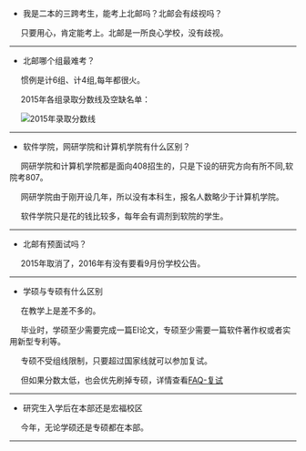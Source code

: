 * 我是二本的三跨考生，能考上北邮吗？北邮会有歧视吗？

&nbsp;&nbsp;&nbsp;&nbsp;&nbsp;只要用心，肯定能考上。北邮是一所良心学校，没有歧视。

------

* 北邮哪个组最难考？

&nbsp;&nbsp;&nbsp;&nbsp;&nbsp;惯例是计6组、计4组,每年都很火。

&nbsp;&nbsp;&nbsp;&nbsp;&nbsp;2015年各组录取分数线及空缺名单：

&nbsp;&nbsp;&nbsp;&nbsp;&nbsp;![2015年录取分数线](https://github.com/BUPT-CS/IGE/blob/master/asset/cutoff%20mark.png)

------

* 软件学院，网研学院和计算机学院有什么区别？

&nbsp;&nbsp;&nbsp;&nbsp;&nbsp;网研学院和计算机学院都是面向408招生的，只是下设的研究方向有所不同,软院考807。

&nbsp;&nbsp;&nbsp;&nbsp;&nbsp;网研学院由于刚开设几年，所以没有本科生，报名人数略少于计算机学院。

&nbsp;&nbsp;&nbsp;&nbsp;&nbsp;软件学院只是花的钱比较多，每年会有调剂到软院的学生。

------

* 北邮有预面试吗？

&nbsp;&nbsp;&nbsp;&nbsp;&nbsp;2015年取消了，2016年有没有要看9月份学校公告。

------

* 学硕与专硕有什么区别

&nbsp;&nbsp;&nbsp;&nbsp;&nbsp;在教学上是差不多的。

&nbsp;&nbsp;&nbsp;&nbsp;&nbsp;毕业时，学硕至少需要完成一篇EI论文，专硕至少需要一篇软件著作权或者实用新型专利等。

&nbsp;&nbsp;&nbsp;&nbsp;&nbsp;专硕不受组线限制，只要超过国家线就可以参加复试。

&nbsp;&nbsp;&nbsp;&nbsp;&nbsp;但如果分数太低，也会优先刷掉专硕，详情查看[FAQ-复试](常见问题/FAQ-复试)


-------

* 研究生入学后在本部还是宏福校区

&nbsp;&nbsp;&nbsp;&nbsp;&nbsp;今年，无论学硕还是专硕都在本部。

------
